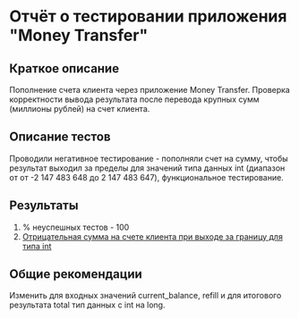 # Отчёт о тестировании приложения "Money Transfer"

## Краткое описание

Пополнение счета клиента через приложение Money Transfer. Проверка корректности вывода результата после перевода крупных сумм (миллионы рублей) на счет клиента. 

## Описание тестов

Проводили негативное тестирование - пополняли счет на сумму, чтобы результат выходил за пределы для значений типа данных int (диапазон от от -2 147 483 648 до 2 147 483 647), функциональное тестирование. 

## Результаты

1. % неуспешных тестов - 100
2. [Отрицательная сумма на счете клиента при выходе за границу для типа int](https://github.com/SergeyShein/JAVA2.1/issues/1)

## Общие рекомендации

Изменить для входных значений current_balance, refill и для итогового результата total тип данных с int на long.